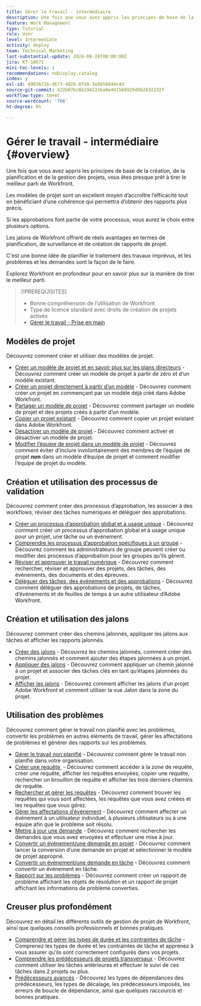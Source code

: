 ```yaml
---
title: Gérer le travail - intermédiaire
description: Une fois que vous avez appris les principes de base de la création, de la planification et de la gestion des projets, vous êtes presque prêt à tirer le meilleur parti de Workfront.
feature: Work Management
type: Tutorial
role: User
level: Intermediate
activity: deploy
team: Technical Marketing
last-substantial-update: 2024-08-26T00:00:00Z
jira: KT-10671
mini-toc-levels: 1
recommendations: noDisplay,catalog
index: y
exl-id: 4903b21b-d673-402b-8fd8-3e6b50d44c4d
source-git-commit: 422b07bc6b1941316a9e441560929d9b2832232f
workflow-type: tm+mt
source-wordcount: '766'
ht-degree: 0%

---
```


# Gérer le travail - intermédiaire {#overview}

Une fois que vous avez appris les principes de base de la création, de la planification et de la gestion des projets, vous êtes presque prêt à tirer le meilleur parti de Workfront.

Les modèles de projet sont un excellent moyen d’accroître l’efficacité tout en bénéficiant d’une cohérence qui permettra d’obtenir des rapports plus précis.

Si les approbations font partie de votre processus, vous aurez le choix entre plusieurs options.

Les jalons de Workfront offrent de réels avantages en termes de planification, de surveillance et de création de rapports de projet.

C&#39;est une bonne idée de planifier le traitement des travaux imprévus, et les problèmes et les demandes sont la façon de le faire.

Explorez Workfront en profondeur pour en savoir plus sur la manière de tirer le meilleur parti.

>[!PREREQUISITES]
>
>* Bonne compréhension de l’utilisation de Workfront
>* Type de licence standard avec droits de création de projets activés
>* [Gérer le travail - Prise en main](https://experienceleague.adobe.com/?lang=fr&recommended=Workfront-U-1-2022.1.planners)


## Modèles de projet

Découvrez comment créer et utiliser des modèles de projet.

* [Créer un modèle de projet et en savoir plus sur les plans directeurs](create-a-project-template.md) - Découvrez comment créer un modèle de projet à partir de zéro et d’un modèle existant.
* [Créer un projet directement à partir d’un modèle](create-a-project-directly-from-a-template.md) - Découvrez comment créer un projet en commençant par un modèle déjà créé dans Adobe Workfront.
* [Partager un modèle de projet](share-a-project-template.md) - Découvrez comment partager un modèle de projet et des projets créés à partir d’un modèle.
* [Copier un projet existant](/help/manage-work/manage-projects/copy-an-existing-project.md) - Découvrez comment copier un projet existant dans Adobe Workfront.
* [Désactiver un modèle de projet](deactivate-a-project-template.md) - Découvrez comment activer et désactiver un modèle de projet.
* [Modifier l’équipe de projet dans un modèle de projet](edit-the-project-team-in-a-project-template.md) - Découvrez comment éviter d’inclure involontairement des membres de l’équipe de projet **non** dans un modèle d’équipe de projet et comment modifier l’équipe de projet du modèle.

## Création et utilisation des processus de validation

Découvrez comment créer des processus d’approbation, les associer à des workflows, réviser des tâches numériques et déléguer des approbations.

* [Créer un processus d’approbation global et à usage unique](create-a-single-use-approval-process.md) - Découvrez comment créer un processus d’approbation global et à usage unique pour un projet, une tâche ou un événement.
* [Comprendre les processus d’approbation spécifiques à un groupe](group-specific-approval-processes.md) - Découvrez comment les administrateurs de groupe peuvent créer ou modifier des processus d’approbation pour les groupes qu’ils gèrent.
* [Réviser et approuver le travail numérique](review-and-approve-digital-work.md) - Découvrez comment rechercher, réviser et approuver des projets, des tâches, des événements, des documents et des épreuves.
* [Déléguer des tâches, des événements et des approbations](delegate-approvals.md) - Découvrez comment déléguer des approbations de projets, de tâches, d’événements et de feuilles de temps à un autre utilisateur d’Adobe Workfront.

## Création et utilisation des jalons

Découvrez comment créer des chemins jalonnés, appliquer les jalons aux tâches et afficher les rapports jalonnés.

* [Créer des jalons](creating-milestones.md) - Découvrez les chemins jalonnés, comment créer des chemins jalonnés et comment ajouter des étapes jalonnées à un projet.
* [Appliquer des jalons](apply-milestones.md) - Découvrez comment appliquer un chemin jalonné à un projet et associer des tâches clés en tant qu’étapes jalonnées du projet.
* [Afficher les jalons](view-milestones.md) - Découvrez comment afficher les jalons d’un projet Adobe Workfront et comment utiliser la vue Jalon dans la zone du projet.

## Utilisation des problèmes

Découvrez comment gérer le travail non planifié avec les problèmes, convertir les problèmes en autres éléments de travail, gérer les affectations de problèmes et générer des rapports sur les problèmes.

* [Gérer le travail non planifié](handle-unplanned-work.md) - Découvrez comment gérer le travail non planifié dans votre organisation.
* [Créer une requête &#x200B;](make-a-request.md) - Découvrez comment accéder à la zone de requête, créer une requête, afficher les requêtes envoyées, copier une requête, rechercher un brouillon de requête et afficher les trois derniers chemins de requête.
* [Rechercher et gérer les requêtes](find-requests.md) - Découvrez comment trouver les requêtes qui vous sont affectées, les requêtes que vous avez créées et les requêtes que vous gérez.
* [Gérer les affectations d’événement](manage-issue-assignments.md) - Découvrez comment affecter un événement à un utilisateur individuel, à plusieurs utilisateurs ou à une équipe afin que le problème soit résolu.
* [Mettre à jour une demande](update-a-request.md) - Découvrez comment rechercher les demandes que vous avez envoyées et effectuer une mise à jour.
* [Convertir un événement/une demande en projet](create-a-project-from-a-request.md) - Découvrez comment lancer la conversion d’une demande en projet et sélectionner le modèle de projet approprié.
* [Convertir un événement/une demande en tâche](convert-issues-to-other-work-items.md) - Découvrez comment convertir un événement en tâche.
* [Rapport sur les problèmes](report-on-issues.md) - Découvrez comment créer un rapport de problème affichant les objets de résolution et un rapport de projet affichant les informations de problème converties.

## Creuser plus profondément

Découvrez en détail les différents outils de gestion de projet de Workfront, ainsi que quelques conseils professionnels et bonnes pratiques.    

* [Comprendre et gérer les types de durée et les contraintes de tâche](understand-and-manage-duration-types-and-task-constraints.md) - Comprenez les types de durée et les contraintes de tâche et apprenez à vous assurer qu’ils sont correctement configurés dans vos projets.
* [Comprendre les prédécesseurs de projets transversaux](understand-cross-project-predecessors.md) - Découvrez comment utiliser les tâches antérieures et effectuer le suivi de ces tâches dans 2 projets ou plus.
* [Prédécesseurs avancés](advanced-predecessors.md) - Découvrez les types de dépendances des prédécesseurs, les types de décalage, les prédécesseurs imposés, les erreurs de boucle de dépendance, ainsi que quelques raccourcis et bonnes pratiques.
